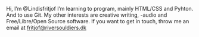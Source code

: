 Hi, I’m @Lindisfritjof
I’m learning to program, mainly HTML/CSS and Pyhton. And to use Git.
My other interests are creative writing, -audio and Free/Libre/Open Source software.
If you want to get in touch, throw me an email at fritjof@riversouldiers.dk

<!---
Lindisfritjof/Lindisfritjof is a ✨ special ✨ repository because its `README.md` (this file) appears on your GitHub profile.
You can click the Preview link to take a look at your changes.
--->
